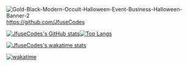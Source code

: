 

<!--
**JfuseCodes/JfuseCodes** is a ✨ _special_ ✨ repository because its `README.md` (this file) appears on your GitHub profile.

Here are some ideas to get you started:

- 🔭 I’m currently working on ...
- 🌱 I’m currently learning ...
- 👯 I’m looking to collaborate on ...
- 🤔 I’m looking for help with ...
- 💬 Ask me about ...
- 📫 How to reach me: ...
- 😄 Pronouns: ...
- ⚡ Fun fact: ...
-->

<img src="https://i.ibb.co/gWRD4WC/Gold-Black-Modern-Occult-Halloween-Event-Business-Halloween-Banner-2.png" alt="Gold-Black-Modern-Occult-Halloween-Event-Business-Halloween-Banner-2" border="0">https://github.com/JfuseCodes

[![JfuseCodes's GitHub stats](https://github-readme-stats.vercel.app/api?username=JfuseCodes)](https://github.com/JfuseCodes/github-readme-stats)[![Top Langs](https://github-readme-stats.vercel.app/api/top-langs/?username=JfuseCodes&layout=compact)](https://github.com/JfuseCodes/github-readme-stats)

[![JfuseCodes's wakatime stats](https://github-readme-stats.vercel.app/api/wakatime?username=JfuseCodes&layout=compact)](https://github.com/JfuseCodes/github-readme-stats)

[![wakatime](https://wakatime.com/badge/user/aef47d24-80a6-44dd-810e-86167099636a.svg)](https://wakatime.com/@aef47d24-80a6-44dd-810e-86167099636a)


